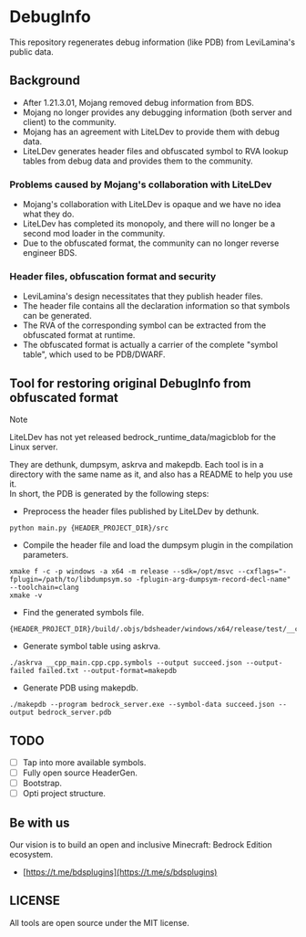 # DebugInfo
This repository regenerates debug information (like PDB) from LeviLamina's public data.

## Background
 - After 1.21.3.01, Mojang removed debug information from BDS.
 - Mojang no longer provides any debugging information (both server and client) to the community.
 - Mojang has an agreement with LiteLDev to provide them with debug data.
 - LiteLDev generates header files and obfuscated symbol to RVA lookup tables from debug data and provides them to the community.

### Problems caused by Mojang's collaboration with LiteLDev
 - Mojang's collaboration with LiteLDev is opaque and we have no idea what they do.
 - LiteLDev has completed its monopoly, and there will no longer be a second mod loader in the community.
 - Due to the obfuscated format, the community can no longer reverse engineer BDS.

### Header files, obfuscation format and security
 - LeviLamina's design necessitates that they publish header files.
 - The header file contains all the declaration information so that symbols can be generated.
 - The RVA of the corresponding symbol can be extracted from the obfuscated format at runtime.
 - The obfuscated format is actually a carrier of the complete "symbol table", which used to be PDB/DWARF.

## Tool for restoring original DebugInfo from obfuscated format
> [!NOTE]
> LiteLDev has not yet released bedrock_runtime_data/magicblob for the Linux server.

They are dethunk, dumpsym, askrva and makepdb. Each tool is in a directory with the same name as it, and also has a README to help you use it.  
In short, the PDB is generated by the following steps:
 - Preprocess the header files published by LiteLDev by dethunk.
```
python main.py {HEADER_PROJECT_DIR}/src
```
 - Compile the header file and load the dumpsym plugin in the compilation parameters.
```
xmake f -c -p windows -a x64 -m release --sdk=/opt/msvc --cxflags="-fplugin=/path/to/libdumpsym.so -fplugin-arg-dumpsym-record-decl-name" --toolchain=clang
xmake -v
```
 - Find the generated symbols file.
```
{HEADER_PROJECT_DIR}/build/.objs/bdsheader/windows/x64/release/test/__cpp_main.cpp.cpp.symbols
```
 - Generate symbol table using askrva.
```
./askrva __cpp_main.cpp.cpp.symbols --output succeed.json --output-failed failed.txt --output-format=makepdb
```
 - Generate PDB using makepdb.
```
./makepdb --program bedrock_server.exe --symbol-data succeed.json --output bedrock_server.pdb
```

## TODO
 - [ ] Tap into more available symbols.
 - [ ] Fully open source HeaderGen.
 - [ ] Bootstrap.
 - [ ] Opti project structure.

## Be with us
Our vision is to build an open and inclusive Minecraft: Bedrock Edition ecosystem.
 - [https://t.me/bdsplugins](https://t.me/s/bdsplugins)

## LICENSE
All tools are open source under the MIT license.
